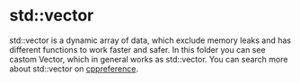 # std::vector

  std::vector is a dynamic array of data, which exclude memory leaks and has different functions to work faster and safer. In this folder you can see castom Vector, which in general works as std::vector. You can search more about std::vector on [cppreference](https://en.cppreference.com/w/cpp/container/vector).
